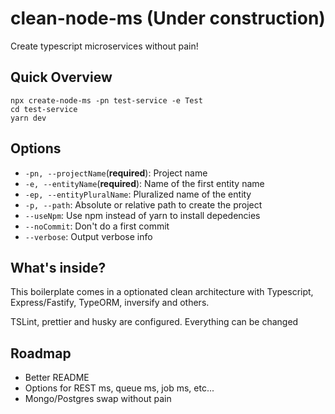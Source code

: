 # clean-node-ms (Under construction)

Create typescript microservices without pain!

## Quick Overview

```
npx create-node-ms -pn test-service -e Test
cd test-service
yarn dev
```

## Options

- `-pn, --projectName`(**required**): Project name
- `-e, --entityName`(**required**): Name of the first entity name
- `-ep, --entityPluralName`: Pluralized name of the entity
- `-p, --path`: Absolute or relative path to create the project
- `--useNpm`: Use npm instead of yarn to install depedencies
- `--noCommit`: Don't do a first commit
- `--verbose`: Output verbose info

## What's inside?

This boilerplate comes in a optionated clean architecture with Typescript, Express/Fastify, TypeORM, inversify and others.

TSLint, prettier and husky are configured. Everything can be changed

## Roadmap

- Better README
- Options for REST ms, queue ms, job ms, etc...
- Mongo/Postgres swap without pain